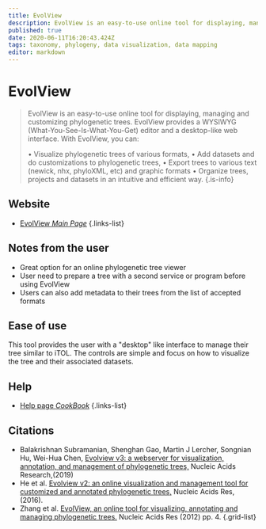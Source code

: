 ```yaml
---
title: EvolView
description: EvolView is an easy-to-use online tool for displaying, managing and customizing phylogenetic trees.
published: true
date: 2020-06-11T16:20:43.424Z
tags: taxonomy, phylogeny, data visualization, data mapping
editor: markdown
---
```


# EvolView

> EvolView is an easy-to-use online tool for displaying, managing and customizing phylogenetic trees. EvolView provides a WYSIWYG (What-You-See-Is-What-You-Get) editor and a desktop-like web interface. With EvolView, you can:
> 
> • Visualize phylogenetic trees of various formats,
> • Add datasets and do customizations to phylogenetic trees,
> • Export trees to various text (newick, nhx, phyloXML, etc) and graphic formats
> • Organize trees, projects and datasets in an intuitive and efficient way.
{.is-info}

 ## Website

- [EvolView *Main Page*](https://evolgenius.info//evolview/#login)
{.links-list}

 ## Notes from the user
 
 - Great option for an online phylogenetic tree viewer
 - User need to prepare a tree with a second service or program before using EvolView
 - Users can also add metadata to their trees from the list of accepted formats

 
 ## Ease of use

This tool provides the user with a "desktop" like interface to manage their tree similar to iTOL. The controls are simple and focus on how to visualize the tree and their associated datasets.

## Help

- [Help page *CookBook*](https://evolgenius.info//evolview/helpsite/dat6.html)
{.links-list}


## Citations

- 	Balakrishnan Subramanian, Shenghan Gao, Martin J Lercher, Songnian Hu, Wei-Hua Chen, [Evolview v3: a webserver for visualization, annotation, and management of phylogenetic trees,](https://academic.oup.com/nar/article/47/W1/W270/5494715) Nucleic Acids Research,(2019)
- He et al. [Evolview v2: an online visualization and management tool for customized and annotated phylogenetic trees,](https://academic.oup.com/nar/article/44/W1/W236/2499354) Nucleic Acids Res, (2016).
-	Zhang et al. [EvolView, an online tool for visualizing, annotating and managing phylogenetic trees.](https://academic.oup.com/nar/article/40/W1/W569/1752247) Nucleic Acids Res (2012) pp. 4.
{.grid-list}